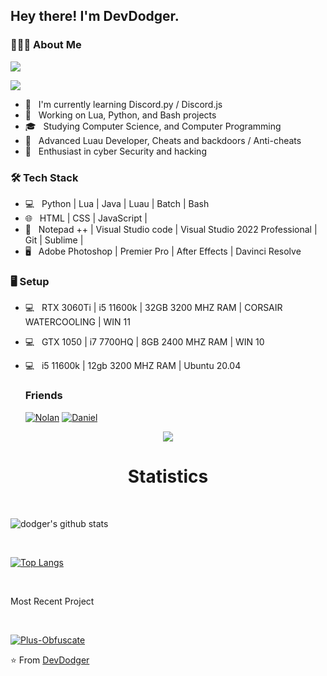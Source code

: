 <h2> Hey there! I'm DevDodger. 

<h3> 👨🏻‍💻 About Me </h3>
  
<p>
  <img src="https://readme-typing-svg.herokuapp.com?duration=1&color=18F733&center=true&vCenter=true&lines=By+DeVdOdGeR;by+devdodger;BY+DEVDODGER;by+DEVDODGER">
</p>
  
<img src="https://discord.c99.nl/widget/theme-3/383735130767753227.png"/>

  
- 🔭 &nbsp; I'm currently learning Discord.py / Discord.js
- 🤔 &nbsp; Working on Lua, Python, and Bash projects 
- 🎓 &nbsp; Studying Computer Science, and Computer Programming
- 💼 &nbsp; Advanced Luau Developer, Cheats and backdoors / Anti-cheats
- 🌱 &nbsp; Enthusiast in cyber Security and hacking

<h3>🛠 Tech Stack</h3>

- 💻 &nbsp; Python | Lua | Java | Luau | Batch | Bash
- 🌐 &nbsp; HTML | CSS | JavaScript | 
- 🔧 &nbsp; Notepad ++ | Visual Studio code | Visual Studio 2022 Professional | Git | Sublime | 
- 🖥 &nbsp; Adobe Photoshop | Premier Pro | After Effects | Davinci Resolve
  
<h3> 🖥️ Setup</h3>

- 💻 &nbsp; RTX 3060Ti |  i5 11600k | 32GB 3200 MHZ RAM | CORSAIR WATERCOOLING | WIN 11
- 💻 &nbsp; GTX 1050 | i7 7700HQ | 8GB  2400 MHZ RAM | WIN 10
- 💻 &nbsp; i5 11600k | 12gb 3200 MHZ RAM | Ubuntu 20.04
  
  <h3> Friends </h3>


  [![Nolan](https://github.com/MushyToast.png?size=60)](https://github.com/MushyToast)
  [![Daniel](https://github.com/DevAnxllty.png?size=60)](https://github.com/DevAnxllty)
<center>
 <img src= https://camo.githubusercontent.com/ebfdd465daa90626d0ab0d0fddc0e457c942a392/68747470733a2f2f7265732e636c6f7564696e6172792e636f6d2f616e7572616768617a72612f696d6167652f75706c6f61642f76313539343930383234322f6c6f676f5f636373776d652e737667>
<h1>
  Statistics
  </h1>
</center>
  
<br>

![dodger's github stats](https://github-readme-stats.vercel.app/api?username=devdodger)

</br>

[![Top Langs](https://github-readme-stats.vercel.app/api/top-langs/?username=devdodger)](https://github.com/devdodger/github-readme-stats)

<br>

<p>Most Recent Project</p>
<br>

[![Plus-Obfuscate](https://github-readme-stats.vercel.app/api/pin/?username=devdodger&repo=Obfuscator-Plus)](https://github.com/devdodger/Obfuscator-Plus)



⭐️ From [DevDodger](https://github.com/DevDodger)
